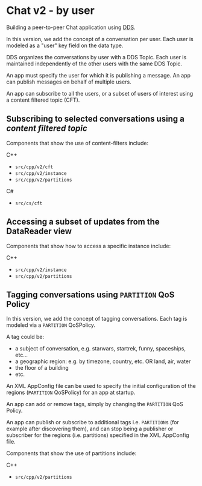 # Chat v2 - by user

Building a peer-to-peer Chat application using [DDS](http://portals.omg.org/dds).

In this version, we add the concept of a conversation per user. Each user is
modeled as a "user" key field on the data type.

DDS organizes the conversations by user with a DDS Topic. Each user is
maintained independently of the other users with the same DDS Topic.

An app must specify the user for which it is publishing a message. An app can
publish messages on behalf of multiple users.

An app can subscribe to all the users, or a subset of users of interest using
a content filtered topic (CFT).


## Subscribing to selected conversations using a *content filtered topic*

Components that show the use of content-filters include:

C++
 - `src/cpp/v2/cft`
 - `src/cpp/v2/instance`
 - `src/cpp/v2/partitions`

C#
 - `src/cs/cft`
 

## Accessing a subset of updates from the DataReader view

Components that show how to access a specific instance include:

C++
 - `src/cpp/v2/instance`
 - `src/cpp/v2/partitions`


## Tagging conversations using `PARTITION` QoS Policy

In this version, we add the concept of tagging conversations. Each tag
is modeled via a `PARTITION` QoSPolicy.

A tag could be:

- a subject of conversation, e.g. starwars, startrek, funny, spaceships, etc...
- a geographic region: e.g. by timezone, country, etc. OR land, air, water
- the floor of a building
- etc.

An XML AppConfig file can be used to specify the initial configuration of the
regions (`PARTITION` QoSPolicy) for an app at startup.

An app can add or remove tags, simply by changing the `PARTITION` QoS Policy.

An app can publish or subscribe to additional tags i.e. `PARTITION`s
(for example after discovering them), and can stop being  a publisher or
subscriber for the regions (i.e. partitions) specified in the XML AppConfig 
file.

Components that show the use of partitions include:

C++
 -  `src/cpp/v2/partitions`
